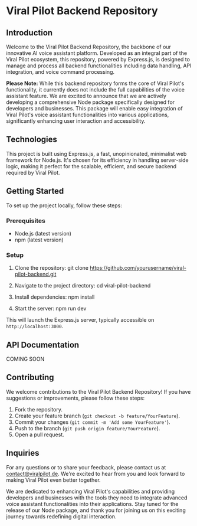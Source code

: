 # Viral Pilot Backend Repository

## Introduction

Welcome to the Viral Pilot Backend Repository, the backbone of our innovative AI voice assistant platform. Developed as an integral part of the Viral Pilot ecosystem, this repository, powered by Express.js, is designed to manage and process all backend functionalities including data handling, API integration, and voice command processing.

**Please Note:** While this backend repository forms the core of Viral Pilot's functionality, it currently does not include the full capabilities of the voice assistant feature. We are excited to announce that we are actively developing a comprehensive Node package specifically designed for developers and businesses. This package will enable easy integration of Viral Pilot's voice assistant functionalities into various applications, significantly enhancing user interaction and accessibility.

## Technologies

This project is built using Express.js, a fast, unopinionated, minimalist web framework for Node.js. It's chosen for its efficiency in handling server-side logic, making it perfect for the scalable, efficient, and secure backend required by Viral Pilot.

## Getting Started

To set up the project locally, follow these steps:

### Prerequisites

- Node.js (latest version)
- npm (latest version)

### Setup

1. Clone the repository:
git clone https://github.com/yourusername/viral-pilot-backend.git


2. Navigate to the project directory:
cd viral-pilot-backend


3. Install dependencies:
npm install


4. Start the server:
npm run dev


This will launch the Express.js server, typically accessible on `http://localhost:3000`.

## API Documentation

COMING SOON

## Contributing

We welcome contributions to the Viral Pilot Backend Repository! If you have suggestions or improvements, please follow these steps:

1. Fork the repository.
2. Create your feature branch (`git checkout -b feature/YourFeature`).
3. Commit your changes (`git commit -m 'Add some YourFeature'`).
4. Push to the branch (`git push origin feature/YourFeature`).
5. Open a pull request.

## Inquiries

For any questions or to share your feedback, please contact us at [contact@viralpilot.de](mailto:contact@viralpilot.de). We're excited to hear from you and look forward to making Viral Pilot even better together.


We are dedicated to enhancing Viral Pilot's capabilities and providing developers and businesses with the tools they need to integrate advanced voice assistant functionalities into their applications. Stay tuned for the release of our Node package, and thank you for joining us on this exciting journey towards redefining digital interaction.
